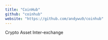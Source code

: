 ```yaml
---
title: "CoinHub"
github: "coinhub"
website: "https://github.com/andywu9/coinhub"
---
```


Crypto Asset Inter-exchange
